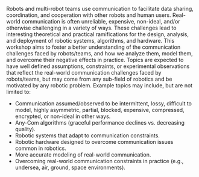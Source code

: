 
<p>
Robots and multi-robot teams use communication to facilitate data sharing, coordination, and cooperation with other robots and human users. Real-world communication is often unreliable, expensive, non-ideal, and/or otherwise challenging in a variety of ways. These challenges lead to interesting theoretical and practical ramifications for the design, analysis, and deployment of robotic systems, algorithms, and hardware. This workshop aims to foster a better understanding of the communication challenges faced by robots/teams, and how we analyze them, model them, and overcome their negative effects in practice. Topics are expected to have well defined assumptions, constraints, or experimental observations that reflect the real-world communication challenges faced by robots/teams, but may come from any sub-field of robotics and be motivated by any robotic problem. Example topics may include, but are not limited to:
</p>

<ul>
<li>Communication assumed/observed to be intermittent, lossy, difficult to model, highly asymmetric, partial, blocked, expensive, compressed, encrypted, or non-ideal in other ways.</li>
<li>Any-Com algorithms (graceful performance declines vs. decreasing quality).</li>
<li>Robotic systems that adapt to communication constraints.</li>
<li>Robotic hardware designed to overcome communication issues common in robotics.</li>
<li>More accurate modeling of real-world communication.</li>
<li>Overcoming real-world communication constraints in practice (e.g., undersea, air, ground, space environments).</li>
</ul>

